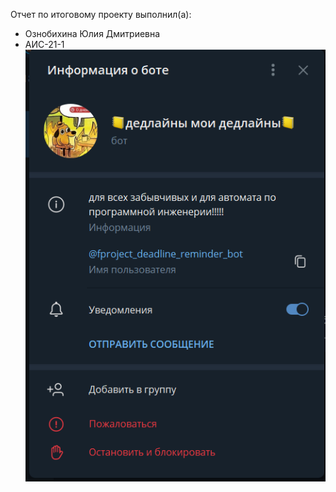 Отчет по итоговому проекту выполнил(а):
- Ознобихина Юлия Дмитриевна
- АИС-21-1
![Меню](https://github.com/jusikkkk/soft_e/blob/Итоговый-проект/боти.PNG)
